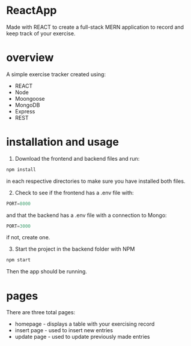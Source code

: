 # ReactApp
Made with REACT to create a full-stack MERN application to record and keep track of your exercise.

# overview
A simple exercise tracker created using:
* REACT
* Node
* Moongoose
* MongoDB
* Express
* REST

# installation and usage
1. Download the frontend and backend files and run:

```python
npm install
```
in each respective directories to make sure you have installed both files. 

2. Check to see if the frontend has a .env file with:
```python
PORT=8000
```
and that the backend has a .env file with a connection to Mongo:
```python
PORT=3000
```
if not, create one. 

3. Start the project in the backend folder with NPM
```python
npm start
```
Then the app should be running. 

# pages
There are three total pages:
* homepage - displays a table with your exercising record
* insert page - used to insert new entries
* update page - used to update previously made entries
